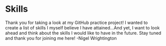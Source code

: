 # Skills

Thank you for taking a look at my GitHub practice project! I wanted to create a list of skills I myself believe I have attained...And yet, I want to look ahead and think about the skills I would like to have in the future. Stay tuned and thank you for joining me here!
                                                                        -Nigel Wrightington